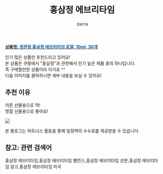 ﻿---
layout: post
title:  "홍삼정 에브리타임"
author: zacra
categories: [ 아이템 ]
tags: [홍삼정 에브리타임,홍삼정 에브리타임 밸런스,홍삼정 에브리타임 성분,홍삼정 에브리타임 광고,홍삼정 에브리타임 미국]
image: https://static.coupangcdn.com/image/retail/images/2020/08/19/18/1/6d3755ba-4c9b-44ab-8bd1-0075150f0a50.jpg 
description: "쿠팡에서 홍삼정 에브리타임 관련 상품으로 가장 고객 선호도가 높은 제품 중 하나입니다."
rating: 5
---

<a href="https://link.coupang.com/re/AFFSDP?lptag=AF8407795&pageKey=1980857574&itemId=3370252728&vendorItemId=71356968410&traceid=V0-153-c8559a2dac119380"><b>상품명: <font color='#01579B'>정관장 홍삼정 에브리타임 로얄, 10ml, 30개</font></b></a>

인기 많은 상품만 추천드리고 있어요!<br/>
본 상품은 쿠팡에서 "홍삼정"과 관련해서 인기 높은 제품 중의 하나입니다.<br/>
즉 구매할만한 상품이라 이거죠 ^^<br/>
다음 이미지를 클릭하시면 세부 내용을 보실 수 있어요!<br/>

## 추천 이유 
어른 선물용으로 딱!<br/>
명절 선물용으로 좋아요!<br/>

<a href="https://link.coupang.com/re/AFFSDP?lptag=AF8407795&pageKey=1980857574&itemId=3370252728&vendorItemId=71356968410&traceid=V0-153-c8559a2dac119380"><img src="https://thumbnail10.coupangcdn.com/thumbnails/remote/q89/image/retail/images/2020/08/19/18/4/b651e94c-cad0-4b3a-8751-1c5387e2eab1.jpg"></a> 

본 블로그는 파트너스 활동을 통해 일정액의 수수료를 제공받을 수 있습니다.

## 참고: 관련 검색어    
홍삼정 에브리타임,홍삼정 에브리타임 밸런스,홍삼정 에브리타임 성분,홍삼정 에브리타임 광고,홍삼정 에브리타임 미국